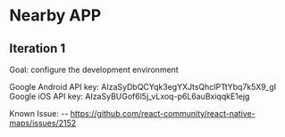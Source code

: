 # Nearby APP

## Iteration 1

Goal: configure the development environment

Google Android API key: AIzaSyDbQCYqk3egYXJtsQhcIPTtYbq7k5X9_gI
Google iOS API key: AIzaSyBUGof6l5j_vLxoq-p6L6auBxiqqkE1ejg

Known Issue:
-- https://github.com/react-community/react-native-maps/issues/2152